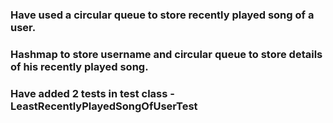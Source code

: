 ### Have used a circular queue to store recently played song of a user.
### Hashmap to store username and circular queue to store details of his recently played song.
### Have added 2 tests in test class - LeastRecentlyPlayedSongOfUserTest
